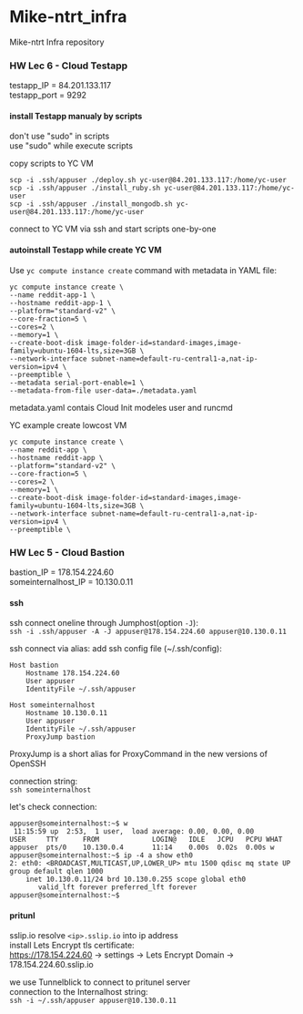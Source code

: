 # Mike-ntrt_infra
Mike-ntrt Infra repository

### HW Lec 6 - Cloud Testapp  

testapp_IP = 84.201.133.117  
testapp_port = 9292  

#### install Testapp manualy by scripts

don't use "sudo" in scripts  
use "sudo" while execute scripts

copy scripts to YC VM  
```
scp -i .ssh/appuser ./deploy.sh yc-user@84.201.133.117:/home/yc-user
scp -i .ssh/appuser ./install_ruby.sh yc-user@84.201.133.117:/home/yc-user
scp -i .ssh/appuser ./install_mongodb.sh yc-user@84.201.133.117:/home/yc-user
```
connect to YC VM via ssh and start scripts one-by-one

#### autoinstall Testapp while create YC VM

Use `yc compute instance create` command with metadata in YAML file:  
```
yc compute instance create \
--name reddit-app-1 \
--hostname reddit-app-1 \
--platform="standard-v2" \
--core-fraction=5 \
--cores=2 \
--memory=1 \
--create-boot-disk image-folder-id=standard-images,image-family=ubuntu-1604-lts,size=3GB \
--network-interface subnet-name=default-ru-central1-a,nat-ip-version=ipv4 \
--preemptible \
--metadata serial-port-enable=1 \
--metadata-from-file user-data=./metadata.yaml
```
metadata.yaml contais Cloud Init modeles user and runcmd  

YC example create lowcost VM  
```
yc compute instance create \  
--name reddit-app \  
--hostname reddit-app \  
--platform="standard-v2" \  
--core-fraction=5 \  
--cores=2 \  
--memory=1 \  
--create-boot-disk image-folder-id=standard-images,image-family=ubuntu-1604-lts,size=3GB \  
--network-interface subnet-name=default-ru-central1-a,nat-ip-version=ipv4 \  
--preemptible \  
```

### HW Lec 5 - Cloud Bastion

bastion_IP = 178.154.224.60  
someinternalhost_IP = 10.130.0.11  

#### ssh
ssh connect oneline through Jumphost(option `-J`):  
`ssh -i .ssh/appuser -A -J appuser@178.154.224.60 appuser@10.130.0.11`

ssh connect via alias: 
add ssh config file (~/.ssh/config):
```
Host bastion
    Hostname 178.154.224.60
    User appuser
    IdentityFile ~/.ssh/appuser

Host someinternalhost
    Hostname 10.130.0.11
    User appuser
    IdentityFile ~/.ssh/appuser
    ProxyJump bastion
```
ProxyJump is a short alias for ProxyCommand in the new versions of OpenSSH

connection string:  
`ssh someinternalhost`

let's check connection:
```
appuser@someinternalhost:~$ w
 11:15:59 up  2:53,  1 user,  load average: 0.00, 0.00, 0.00
USER     TTY      FROM             LOGIN@   IDLE   JCPU   PCPU WHAT
appuser  pts/0    10.130.0.4       11:14    0.00s  0.02s  0.00s w
appuser@someinternalhost:~$ ip -4 a show eth0
2: eth0: <BROADCAST,MULTICAST,UP,LOWER_UP> mtu 1500 qdisc mq state UP group default qlen 1000
    inet 10.130.0.11/24 brd 10.130.0.255 scope global eth0
       valid_lft forever preferred_lft forever
appuser@someinternalhost:~$
```
#### pritunl

sslip.io resolve `<ip>.sslip.io` into ip address  
install Lets Encrypt tls certificate:  
https://178.154.224.60 -> settings -> Lets Encrypt Domain -> 178.154.224.60.sslip.io

we use Tunnelblick to connect to pritunel server  
connection to the Internalhost string:  
`ssh -i ~/.ssh/appuser appuser@10.130.0.11`
